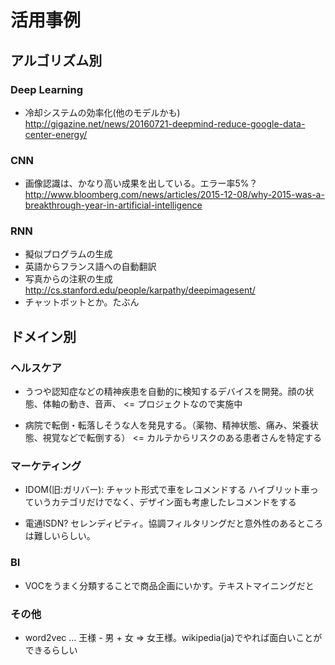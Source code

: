 # 活用事例

## アルゴリズム別

### Deep Learning

* 冷却システムの効率化(他のモデルかも) http://gigazine.net/news/20160721-deepmind-reduce-google-data-center-energy/

### CNN

* 画像認識は、かなり高い成果を出している。エラー率5%？
http://www.bloomberg.com/news/articles/2015-12-08/why-2015-was-a-breakthrough-year-in-artificial-intelligence

### RNN

* 擬似プログラムの生成
* 英語からフランス語への自動翻訳
* 写真からの注釈の生成 http://cs.stanford.edu/people/karpathy/deepimagesent/
* チャットボットとか。たぶん

## ドメイン別

### ヘルスケア

* うつや認知症などの精神疾患を自動的に検知するデバイスを開発。顔の状態、体軸の動き、音声、
  <= プロジェクトなので実施中

* 病院で転倒・転落しそうな人を発見する。（薬物、精神状態、痛み、栄養状態、視覚などで転倒する）
  <= カルテからリスクのある患者さんを特定する

### マーケティング

* IDOM(旧:ガリバー): チャット形式で車をレコメンドする
  ハイブリット車っていうカテゴリだけでなく、デザイン面も考慮したレコメンドをする

* 電通ISDN?
  セレンディピティ。協調フィルタリングだと意外性のあるところは難しいらしい。

### BI

* VOCをうまく分類することで商品企画にいかす。テキストマイニングだと

### その他

* word2vec ... 王様 - 男 + 女 => 女王様。wikipedia(ja)でやれば面白いことができるらしい
